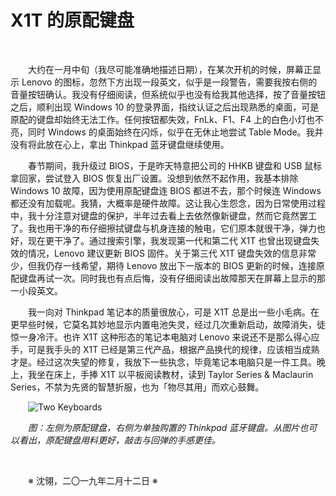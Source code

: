 # X1T 的原配键盘

&emsp;&emsp;

&emsp;&emsp;大约在一月中旬（我尽可能准确地描述日期），在某次开机的时候，屏幕正显示 Lenovo 的图标，忽然下方出现一段英文，似乎是一段警告，需要我按右侧的音量按钮确认。我没有仔细阅读，但系统似乎也没有给我其他选择，按了音量按钮之后，顺利出现 Windows 10 的登录界面，指纹认证之后出现熟悉的桌面，可是原配的键盘却始终无法工作。任何按钮都失效，FnLk、F1、F4 上的白色小灯也不亮，同时 Windows 的桌面始终在闪烁，似乎在无休止地尝试 Table Mode。我并没有将此放在心上，拿出 Thinkpad 蓝牙键盘继续使用。

&emsp;&emsp;春节期间，我升级过 BIOS，于是昨天特意把公司的 HHKB 键盘和 USB 鼠标拿回家，尝试登入 BIOS 恢复出厂设置。没想到依然不起作用，我基本排除 Windows 10 故障，因为使用原配键盘连 BIOS 都进不去，那个时候连 Windows 都还没有加载呢。我猜，大概率是硬件故障。这让我心生怨念，因为日常使用过程中，我十分注意对键盘的保护，半年过去看上去依然像新键盘，然而它竟然罢工了。我也用干净的布仔细擦拭键盘与机身连接的触电，它们原本就很干净，弹力也好，现在更干净了。通过搜索引擎，我发现第一代和第二代 X1T 也曾出现键盘失效的情况，Lenovo 建议更新 BIOS 固件。关于第三代 X1T 键盘失效的信息非常少，但我仍存一线希望，期待 Lenovo 放出下一版本的 BIOS 更新的时候，连接原配键盘再试一次。同时我也有点后悔，没有仔细阅读出故障那天在屏幕上显示的那一小段英文。

&emsp;&emsp;我一向对 Thinkpad 笔记本的质量很放心，可是 X1T 总是出一些小毛病。在更早些时候，它莫名其妙地显示内置电池失灵，经过几次重新启动，故障消失，徒惊一身冷汗。也许 X1T 这种形态的笔记本电脑对 Lenovo 来说还不是那么得心应手，可是我手头的 X1T 已经是第三代产品，根据产品换代的规律，应该相当成熟才是。经过这次失望的修复，我放下一些执念，毕竟笔记本电脑只是一件工具。晚上，我坐在床上，手捧 X1T 以平板阅读教材，读到 Taylor Series & Maclaurin Series，不禁为先贤的智慧折服，也为「物尽其用」而欢心鼓舞。

&emsp;&emsp;![Two Keyboards](https://github.com/voyageplanet/plan42/blob/master/99_file/01_img/20190212-two-keyboards.png)

&emsp;&emsp;_图：左侧为原配键盘，右侧为单独购置的 Thinkpad 蓝牙键盘。从图片也可以看出，原配键盘用料更好，敲击与回弹的手感更佳。_

&emsp;&emsp;

&emsp;&emsp;※ 沈翎，二〇一九年二月十二日 ※